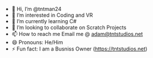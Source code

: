 - 👋 Hi, I’m @tntman24
- 👀 I’m interested in Coding and VR
- 🌱 I’m currently learning C#
- 💞️ I’m looking to collaborate on Scratch Projects
- 📫 How to reach me Email me @ adam@tntstudios.net
- 😄 Pronouns: He/Him
- ⚡ Fun fact: I am a Busniss Owner (https://tntstudios.net)

<!---
tntman24/tntman24 is a ✨ special ✨ repository because its `README.md` (this file) appears on your GitHub profile.
You can click the Preview link to take a look at your changes.
--->
